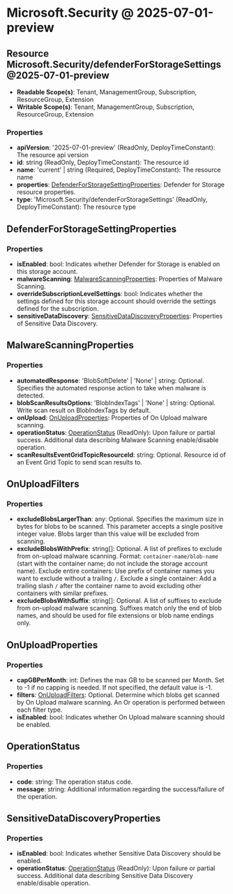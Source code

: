 # Microsoft.Security @ 2025-07-01-preview

## Resource Microsoft.Security/defenderForStorageSettings@2025-07-01-preview
* **Readable Scope(s)**: Tenant, ManagementGroup, Subscription, ResourceGroup, Extension
* **Writable Scope(s)**: Tenant, ManagementGroup, Subscription, ResourceGroup, Extension
### Properties
* **apiVersion**: '2025-07-01-preview' (ReadOnly, DeployTimeConstant): The resource api version
* **id**: string (ReadOnly, DeployTimeConstant): The resource id
* **name**: 'current' | string (Required, DeployTimeConstant): The resource name
* **properties**: [DefenderForStorageSettingProperties](#defenderforstoragesettingproperties): Defender for Storage resource properties.
* **type**: 'Microsoft.Security/defenderForStorageSettings' (ReadOnly, DeployTimeConstant): The resource type

## DefenderForStorageSettingProperties
### Properties
* **isEnabled**: bool: Indicates whether Defender for Storage is enabled on this storage account.
* **malwareScanning**: [MalwareScanningProperties](#malwarescanningproperties): Properties of Malware Scanning.
* **overrideSubscriptionLevelSettings**: bool: Indicates whether the settings defined for this storage account should override the settings defined for the subscription.
* **sensitiveDataDiscovery**: [SensitiveDataDiscoveryProperties](#sensitivedatadiscoveryproperties): Properties of Sensitive Data Discovery.

## MalwareScanningProperties
### Properties
* **automatedResponse**: 'BlobSoftDelete' | 'None' | string: Optional. Specifies the automated response action to take when malware is detected.
* **blobScanResultsOptions**: 'BlobIndexTags' | 'None' | string: Optional. Write scan result on BlobIndexTags by default.
* **onUpload**: [OnUploadProperties](#onuploadproperties): Properties of On Upload malware scanning.
* **operationStatus**: [OperationStatus](#operationstatus) (ReadOnly): Upon failure or partial success. Additional data describing Malware Scanning enable/disable operation.
* **scanResultsEventGridTopicResourceId**: string: Optional. Resource id of an Event Grid Topic to send scan results to.

## OnUploadFilters
### Properties
* **excludeBlobsLargerThan**: any: Optional. Specifies the maximum size in bytes for blobs to be scanned. This parameter accepts a single positive integer value. Blobs larger than this value will be excluded from scanning.
* **excludeBlobsWithPrefix**: string[]: Optional. A list of prefixes to exclude from on-upload malware scanning.
Format: `container-name/blob-name` (start with the container name; do not include the storage account name).
Exclude entire containers: Use prefix of container names you want to exclude without a trailing `/`.
Exclude a single container: Add a trailing slash `/` after the container name to avoid excluding other containers with similar prefixes.
* **excludeBlobsWithSuffix**: string[]: Optional. A list of suffixes to exclude from on-upload malware scanning. Suffixes match only the end of blob names, and should be used for file extensions or blob name endings only.

## OnUploadProperties
### Properties
* **capGBPerMonth**: int: Defines the max GB to be scanned per Month. Set to -1 if no capping is needed. If not specified, the default value is -1.
* **filters**: [OnUploadFilters](#onuploadfilters): Optional. Determine which blobs get scanned by On Upload malware scanning. An Or operation is performed between each filter type.
* **isEnabled**: bool: Indicates whether On Upload malware scanning should be enabled.

## OperationStatus
### Properties
* **code**: string: The operation status code.
* **message**: string: Additional information regarding the success/failure of the operation.

## SensitiveDataDiscoveryProperties
### Properties
* **isEnabled**: bool: Indicates whether Sensitive Data Discovery should be enabled.
* **operationStatus**: [OperationStatus](#operationstatus) (ReadOnly): Upon failure or partial success. Additional data describing Sensitive Data Discovery enable/disable operation.

